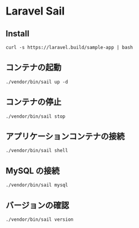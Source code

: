 # Laravel Sail

## Install

`curl -s https://laravel.build/sample-app | bash`

## コンテナの起動

`./vendor/bin/sail up -d`

## コンテナの停止

`./vendor/bin/sail stop`

## アプリケーションコンテナの接続

`./vendor/bin/sail shell`

## MySQL の接続

`./vendor/bin/sail mysql`

## バージョンの確認

`./vendor/bin/sail version`
